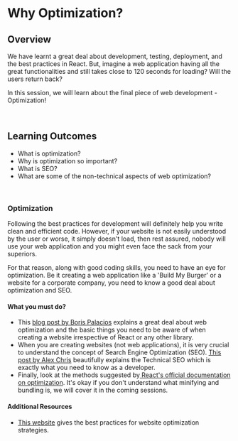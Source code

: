 # **Why Optimization?**

## Overview

We have learnt a great deal about development, testing, deployment, and the best practices in React. But, imagine a web application having all the great functionalities and still takes close to 120 seconds for loading? Will the users return back?

In this session, we will learn about the final piece of web development - Optimization!

<br />

## Learning Outcomes

- What is optimization?
- Why is optimization so important?
- What is SEO?
- What are some of the non-technical aspects of web optimization?

<br />

### Optimization

Following the best practices for development will definitely help you write clean and efficient code. However, if your website is not easily understood by the user or worse, it simply doesn't load, then rest assured, nobody will use your web application and you might even face the sack from your superiors. 

For that reason, along with good coding skills, you need to have an eye for optimization. Be it creating a web application like a 'Build My Burger' or a website for a corporate company, you need to know a good deal about optimization and SEO.

#### What you must do?

- This [blog post by Boris Palacios](https://www.graygroupintl.com/blog/4-reasons-on-why-website-optimization-is-important) explains a great deal about web optimization and the basic things you need to be aware of when creating a website irrespective of React or any other library.
- When you are creating websites (not web applications), it is very crucial to understand the concept of Search Engine Optimization (SEO). [This post by Alex Chris](https://www.reliablesoft.net/technical-seo/) beautifully explains the Technical SEO which is exactly what you need to know as a developer.
- Finally, look at the methods suggested by[ React's official documentation on optimization](https://reactjs.org/docs/optimizing-performance.html). It's okay if you don't understand what minifying and bundling is, we will cover it in the coming sessions.

#### Additional Resources

- [This website](https://www.searchenginejournal.com/website-optimization-essentials/280641/#close) gives the best practices for website optimization strategies.

<br />